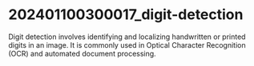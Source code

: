 # 202401100300017_digit-detection
Digit detection involves identifying and localizing handwritten or printed digits in an image. It is commonly used in Optical Character Recognition (OCR) and automated document processing.
